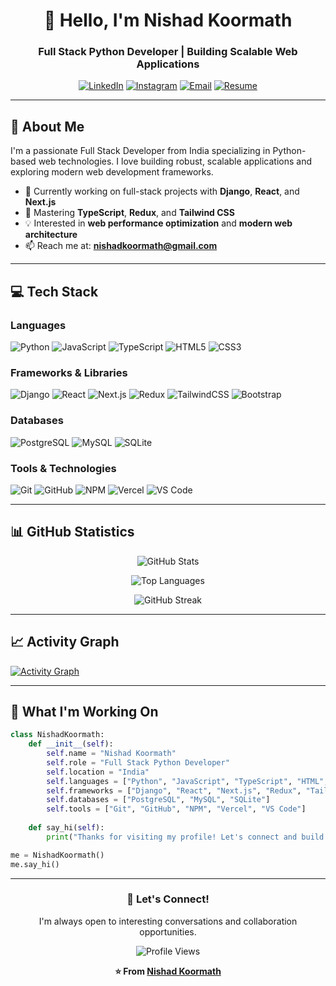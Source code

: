 <div align="center">
  
# 👋 Hello, I'm Nishad Koormath

### Full Stack Python Developer | Building Scalable Web Applications

[![LinkedIn](https://img.shields.io/badge/LinkedIn-0077B5?style=for-the-badge&logo=linkedin&logoColor=white)](https://linkedin.com/in/nishad-koormath)
[![Instagram](https://img.shields.io/badge/Instagram-E4405F?style=for-the-badge&logo=instagram&logoColor=white)](https://instagram.com/nishad_koormath_)
[![Email](https://img.shields.io/badge/Email-D14836?style=for-the-badge&logo=gmail&logoColor=white)](mailto:nishadkoormath@gmail.com)
[![Resume](https://img.shields.io/badge/Resume-4285F4?style=for-the-badge&logo=google-drive&logoColor=white)](https://1drv.ms/w/c/389d97c8274cfcec/EdQRTdTaSqVOn4nwmID5ghQB58emwJ_Sw5o6_ZlH9glN9A?e=acr8Ef)

</div>

---

## 🚀 About Me

I'm a passionate Full Stack Developer from India specializing in Python-based web technologies. I love building robust, scalable applications and exploring modern web development frameworks.

- 🔭 Currently working on full-stack projects with **Django**, **React**, and **Next.js**
- 🌱 Mastering **TypeScript**, **Redux**, and **Tailwind CSS**
- 💡 Interested in **web performance optimization** and **modern web architecture**
- 📫 Reach me at: **nishadkoormath@gmail.com**

---

## 💻 Tech Stack

### Languages
![Python](https://img.shields.io/badge/Python-3776AB?style=for-the-badge&logo=python&logoColor=white)
![JavaScript](https://img.shields.io/badge/JavaScript-F7DF1E?style=for-the-badge&logo=javascript&logoColor=black)
![TypeScript](https://img.shields.io/badge/TypeScript-007ACC?style=for-the-badge&logo=typescript&logoColor=white)
![HTML5](https://img.shields.io/badge/HTML5-E34F26?style=for-the-badge&logo=html5&logoColor=white)
![CSS3](https://img.shields.io/badge/CSS3-1572B6?style=for-the-badge&logo=css3&logoColor=white)

### Frameworks & Libraries
![Django](https://img.shields.io/badge/Django-092E20?style=for-the-badge&logo=django&logoColor=white)
![React](https://img.shields.io/badge/React-20232A?style=for-the-badge&logo=react&logoColor=61DAFB)
![Next.js](https://img.shields.io/badge/Next.js-000000?style=for-the-badge&logo=nextdotjs&logoColor=white)
![Redux](https://img.shields.io/badge/Redux-593D88?style=for-the-badge&logo=redux&logoColor=white)
![TailwindCSS](https://img.shields.io/badge/Tailwind_CSS-38B2AC?style=for-the-badge&logo=tailwind-css&logoColor=white)
![Bootstrap](https://img.shields.io/badge/Bootstrap-563D7C?style=for-the-badge&logo=bootstrap&logoColor=white)

### Databases
![PostgreSQL](https://img.shields.io/badge/PostgreSQL-316192?style=for-the-badge&logo=postgresql&logoColor=white)
![MySQL](https://img.shields.io/badge/MySQL-005C84?style=for-the-badge&logo=mysql&logoColor=white)
![SQLite](https://img.shields.io/badge/SQLite-07405E?style=for-the-badge&logo=sqlite&logoColor=white)

### Tools & Technologies
![Git](https://img.shields.io/badge/Git-F05032?style=for-the-badge&logo=git&logoColor=white)
![GitHub](https://img.shields.io/badge/GitHub-100000?style=for-the-badge&logo=github&logoColor=white)
![NPM](https://img.shields.io/badge/NPM-CB3837?style=for-the-badge&logo=npm&logoColor=white)
![Vercel](https://img.shields.io/badge/Vercel-000000?style=for-the-badge&logo=vercel&logoColor=white)
![VS Code](https://img.shields.io/badge/VS_Code-007ACC?style=for-the-badge&logo=visual-studio-code&logoColor=white)

---

## 📊 GitHub Statistics

<div align="center">
  
![GitHub Stats](https://github-readme-stats.vercel.app/api?username=nishad-koormath&show_icons=true&theme=radical&hide_border=true&bg_color=0D1117&title_color=F85D7F&icon_color=F8D866)

![Top Languages](https://github-readme-stats.vercel.app/api/top-langs/?username=nishad-koormath&layout=compact&theme=radical&hide_border=true&bg_color=0D1117&title_color=F85D7F)

![GitHub Streak](https://github-readme-streak-stats.herokuapp.com/?user=nishad-koormath&theme=radical&hide_border=true&background=0D1117&stroke=F85D7F&ring=F85D7F&fire=F8D866&currStreakLabel=F8D866)

</div>

---

## 📈 Activity Graph

[![Activity Graph](https://github-readme-activity-graph.vercel.app/graph?username=nishad-koormath&theme=tokyo-night&hide_border=true&bg_color=0D1117&color=F85D7F&line=F8D866&point=FFFFFF)](https://github.com/nishad-koormath)

---

## 💼 What I'm Working On

```python
class NishadKoormath:
    def __init__(self):
        self.name = "Nishad Koormath"
        self.role = "Full Stack Python Developer"
        self.location = "India"
        self.languages = ["Python", "JavaScript", "TypeScript", "HTML", "CSS"]
        self.frameworks = ["Django", "React", "Next.js", "Redux", "TailwindCSS", "Bootstrap"]
        self.databases = ["PostgreSQL", "MySQL", "SQLite"]
        self.tools = ["Git", "GitHub", "NPM", "Vercel", "VS Code"]
        
    def say_hi(self):
        print("Thanks for visiting my profile! Let's connect and build something amazing together!")

me = NishadKoormath()
me.say_hi()
```

---

<div align="center">

### 💬 Let's Connect!

I'm always open to interesting conversations and collaboration opportunities.

![Profile Views](https://komarev.com/ghpvc/?username=nishad-koormath&color=F85D7F&style=for-the-badge)

**⭐ From [Nishad Koormath](https://github.com/nishad-koormath)**

</div>

